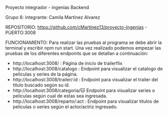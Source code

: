 Proyecto integrador - ingenias Backend

Grupo 6:
integrante: Camila Martinez Alvarez

REPOSITORIO: https://github.com/cMartinez13/proyecto-Ingenias - PUERTO:3008

FUNCIONAMIENTO: Para realizar las pruebas al programa se debe abrir la terminal y escribir npm run start. Una vez realizado podemos empezar las pruebas de los diferentes endpoints que se detallan a continuación:

* http://localhost:3008/ : Página de inicio de trailerflix
* http://localhost:3008/catalogo : Endpoint para visualizar el catalogo de peliculas y series de la página.
* http://localhost:3008/trailer/:id : Endpoint para visualizar el trailer del titulo buscado según su id.
* http://localhost:3008/categoria/:cat: Endpoint para visualizar series o peliculas según cual de estas sea ingresada.
* http://localhost:3008/reparto/:act : Endpoint para visualizar titulos de peliculas o series según el actor/actriz ingresado.
